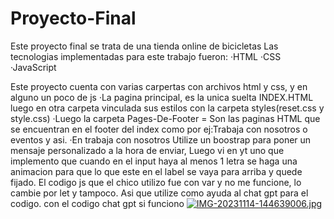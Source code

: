 # Proyecto-Final


Este proyecto final se trata de una tienda online de bicicletas 
Las tecnologias implementadas para este trabajo fueron:
·HTML
·CSS
·JavaScript

Este proyecto cuenta con varias carpertas con archivos html y css, y en alguno un poco de js
·La pagina principal, es la unica suelta INDEX.HTML luego en otra carpeta vinculada sus estilos con la carpeta styles(reset.css y style.css)
·Luego la carpeta Pages-De-Footer = Son las paginas HTML que se encuentran en el footer del index como por ej:Trabaja con nosotros o eventos y asi.
  ·En trabaja con nosotros Utilize un boostrap para poner un mensaje personalizado a la hora de enviar, Luego vi en yt uno que implemento que cuando en el input haya al menos 1 letra se haga una animacion para que lo que este en el label se vaya para arriba y quede fijado. El codigo js que el chico utilizo fue con var y no me funcione, lo cambie por let y tampoco. Asi que utilize como ayuda al chat gpt para el codigo.
  con el codigo chat gpt si funciono
  [![IMG-20231114-144639006.jpg](https://i.postimg.cc/Mptbv27Y/IMG-20231114-144639006.jpg)](https://postimg.cc/yDgSbGrJ)
  
